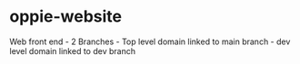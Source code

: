# oppie-website
Web front end - 2 Branches - Top level domain linked to main branch - dev level domain linked to dev branch
